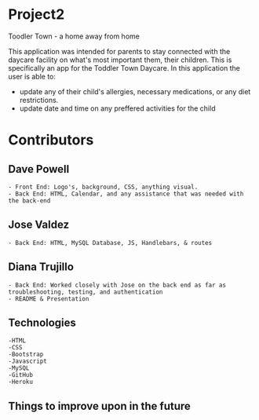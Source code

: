 # Project2
Toodler Town - a home away from home 

This application was intended for parents to stay connected with the daycare facility on what's most important them, their children. This is specifically an app for the Toddler Town Daycare. In this application the user is able to:
- update any of their child's allergies, necessary medications, or any diet restrictions.
- update date and time on any preffered activities for the child 

# Contributors 
## Dave Powell 
    - Front End: Logo's, background, CSS, anything visual.
    - Back End: HTML, Calendar, and any assistance that was needed with the back-end
## Jose Valdez 
    - Back End: HTML, MySQL Database, JS, Handlebars, & routes 

## Diana Trujillo 
    - Back End: Worked closely with Jose on the back end as far as troubleshooting, testing, and authentication 
    - README & Presentation 

## Technologies 
    -HTML 
    -CSS
    -Bootstrap 
    -Javascript 
    -MySQL 
    -GitHub
    -Heroku
## Things to improve upon in the future 

